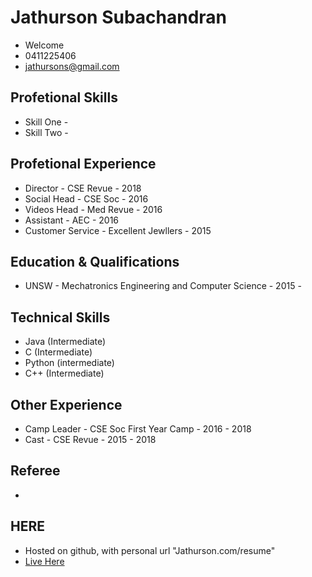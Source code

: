 # Jathurson Subachandran

* Welcome
* 0411225406
* jathursons@gmail.com

## Profetional Skills

* Skill One -
* Skill Two -

## Profetional Experience

* Director - CSE Revue - 2018
* Social Head - CSE Soc - 2016
* Videos Head - Med Revue - 2016
* Assistant - AEC - 2016
* Customer Service - Excellent Jewllers - 2015

## Education & Qualifications

* UNSW - Mechatronics Engineering and Computer Science - 2015 - 

## Technical Skills

* Java (Intermediate)
* C (Intermediate)
* Python (intermediate)
* C++ (Intermediate)

## Other Experience

* Camp Leader - CSE Soc First Year Camp - 2016 - 2018
* Cast - CSE Revue - 2015 - 2018

## Referee

*

## HERE
* Hosted on github, with personal url "Jathurson.com/resume"
* [Live Here](https://www.Jathurson.com/resume)

